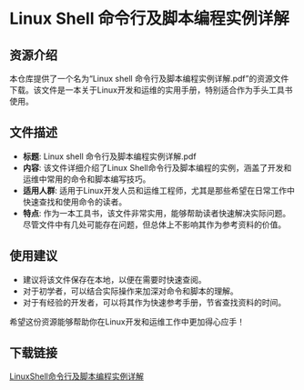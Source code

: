 # Linux Shell 命令行及脚本编程实例详解

## 资源介绍

本仓库提供了一个名为“Linux shell 命令行及脚本编程实例详解.pdf”的资源文件下载。该文件是一本关于Linux开发和运维的实用手册，特别适合作为手头工具书使用。

## 文件描述

- **标题**: Linux shell 命令行及脚本编程实例详解.pdf
- **内容**: 该文件详细介绍了Linux Shell命令行及脚本编程的实例，涵盖了开发和运维中常用的命令和脚本编写技巧。
- **适用人群**: 适用于Linux开发人员和运维工程师，尤其是那些希望在日常工作中快速查找和使用命令的读者。
- **特点**: 作为一本工具书，该文件非常实用，能够帮助读者快速解决实际问题。尽管文件中有几处可能存在问题，但总体上不影响其作为参考资料的价值。

## 使用建议

- 建议将该文件保存在本地，以便在需要时快速查阅。
- 对于初学者，可以结合实际操作来加深对命令和脚本的理解。
- 对于有经验的开发者，可以将其作为快速参考手册，节省查找资料的时间。

希望这份资源能够帮助你在Linux开发和运维工作中更加得心应手！

## 下载链接

[LinuxShell命令行及脚本编程实例详解](https://pan.quark.cn/s/276dacd80512)